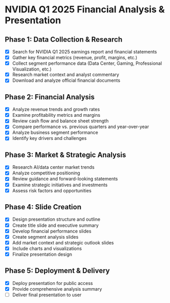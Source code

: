 # NVIDIA Q1 2025 Financial Analysis & Presentation

## Phase 1: Data Collection & Research
- [x] Search for NVIDIA Q1 2025 earnings report and financial statements
- [x] Gather key financial metrics (revenue, profit, margins, etc.)
- [x] Collect segment performance data (Data Center, Gaming, Professional Visualization, etc.)
- [x] Research market context and analyst commentary
- [x] Download and analyze official financial documents

## Phase 2: Financial Analysis
- [x] Analyze revenue trends and growth rates
- [x] Examine profitability metrics and margins
- [x] Review cash flow and balance sheet strength
- [x] Compare performance vs. previous quarters and year-over-year
- [x] Analyze business segment performance
- [x] Identify key drivers and challenges

## Phase 3: Market & Strategic Analysis
- [x] Research AI/data center market trends
- [x] Analyze competitive positioning
- [x] Review guidance and forward-looking statements
- [x] Examine strategic initiatives and investments
- [x] Assess risk factors and opportunities

## Phase 4: Slide Creation
- [x] Design presentation structure and outline
- [x] Create title slide and executive summary
- [x] Develop financial performance slides
- [x] Create segment analysis slides
- [x] Add market context and strategic outlook slides
- [x] Include charts and visualizations
- [x] Finalize presentation design

## Phase 5: Deployment & Delivery
- [x] Deploy presentation for public access
- [x] Provide comprehensive analysis summary
- [ ] Deliver final presentation to user
